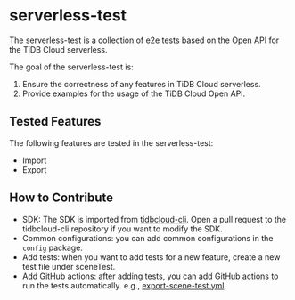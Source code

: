 # serverless-test

The serverless-test is a collection of e2e tests based on the Open API for the TiDB Cloud serverless.

The goal of the serverless-test is:

1. Ensure the correctness of any features in TiDB Cloud serverless.
2. Provide examples for the usage of the TiDB Cloud Open API.

## Tested Features

The following features are tested in the serverless-test:

- Import
- Export

## How to Contribute

- SDK: The SDK is imported from [tidbcloud-cli](https://github.com/tidbcloud/tidbcloud-cli/tree/main/pkg). Open a pull request to the tidbcloud-cli repository if you want to modify the SDK. 
- Common configurations: you can add common configurations in the `config` package.
- Add tests: when you want to add tests for a new feature, create a new test file under sceneTest.
- Add GitHub actions: after adding tests, you can add GitHub actions to run the tests automatically. e.g., [export-scene-test.yml](.github/workflows/export-scene-test.yml).
